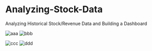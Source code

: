 # Analyzing-Stock-Data
Analyzing Historical Stock/Revenue Data and Building a Dashboard

![aaa](https://user-images.githubusercontent.com/68159582/212479619-04c2f459-e3a0-4636-a7f5-5949064cdde3.png)
![bbb](https://user-images.githubusercontent.com/68159582/212479629-8537469c-cb02-4416-bdd9-a0839e586f77.png)


![ccc](https://user-images.githubusercontent.com/68159582/212479636-a5c074b9-592a-4367-81d2-fda9235f6585.png)
![ddd](https://user-images.githubusercontent.com/68159582/212479627-d03d245f-b816-4b4c-81ea-f43b7adef7e6.png)
